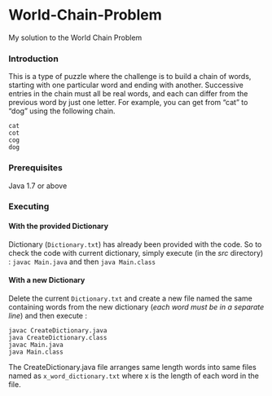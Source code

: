 # World-Chain-Problem
My solution to the World Chain Problem

### Introduction
This is a type of puzzle where the challenge is to build a chain of words, starting with one particular word and ending with another. Successive entries in the chain must all be real words, and each can differ from the previous word by just one letter. For example, you can get from “cat” to “dog” using the following chain.

```
cat
cot
cog
dog
```

### Prerequisites

Java 1.7 or above

### Executing

#### With the provided Dictionary
Dictionary (`Dictionary.txt`) has already been provided with the code. So to check the code with current dictionary, simply execute (in the *src* directory) : `javac Main.java` and then `java Main.class`

#### With a new Dictionary
Delete the current `Dictionary.txt` and create a new file named the same containing words from the new dictionary (*each word must be in a separate line*) and then execute : 
```
javac CreateDictionary.java
java CreateDictionary.class
javac Main.java
java Main.class
``` 
The CreateDictionary.java file arranges same length words into same files named as `x_word_dictionary.txt` where x is the length of each word in the file.
